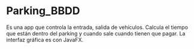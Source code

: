 # Parking_BBDD
Es una app que controla la entrada, salida de vehículos. Calcula el tiempo que están dentro del parking y cuando sale cuando tienen que pagar. La interfaz gráfica es con JavaFX.
